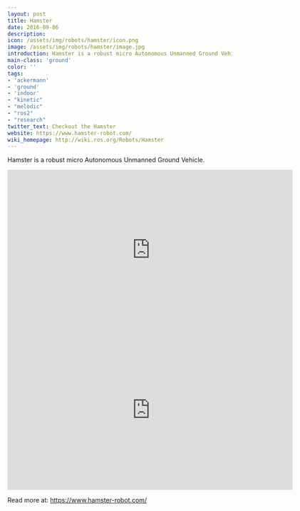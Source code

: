 ```yaml
---
layout: post
title: Hamster
date: 2016-09-06
description:
icon: /assets/img/robots/hamster/icon.png
image: /assets/img/robots/hamster/image.jpg
introduction: Hamster is a robust micro Autonomous Unmanned Ground Vehicle.
main-class: 'ground'
color: ''
tags:
- 'ackermann'
- 'ground'
- 'indoor'
- "kinetic"
- "melodic"
- "ros2"
- "research"
twitter_text: Checkout the Hamster
website: https://www.hamster-robot.com/
wiki_homepage: http://wiki.ros.org/Robots/Hamster
---
```

Hamster is a robust micro Autonomous Unmanned Ground Vehicle.  
<iframe width="640" height="360" src="https://youtu.be/R_e16efL2EU" frameborder="0" allowfullscreen></iframe>

<iframe width="640" height="360" src="https://youtu.be/scGfaLhXPX0" frameborder="0" allowfullscreen></iframe>

Read more at: https://www.hamster-robot.com/



